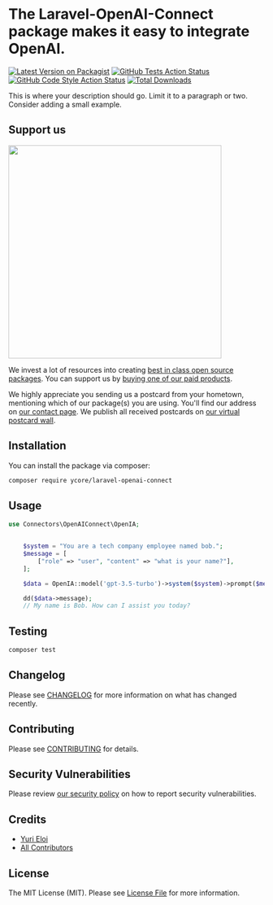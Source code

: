 # The Laravel-OpenAI-Connect package makes it easy to integrate OpenAI.

[![Latest Version on Packagist](https://img.shields.io/packagist/v/ycore/laravel-openai-connect.svg?style=flat-square)](https://packagist.org/packages/ycore/laravel-openai-connect)
[![GitHub Tests Action Status](https://img.shields.io/github/actions/workflow/status/ycore/laravel-openai-connect/run-tests.yml?branch=main&label=tests&style=flat-square)](https://github.com/ycore/laravel-openai-connect/actions?query=workflow%3Arun-tests+branch%3Amain)
[![GitHub Code Style Action Status](https://img.shields.io/github/actions/workflow/status/ycore/laravel-openai-connect/fix-php-code-style-issues.yml?branch=main&label=code%20style&style=flat-square)](https://github.com/ycore/laravel-openai-connect/actions?query=workflow%3A"Fix+PHP+code+style+issues"+branch%3Amain)
[![Total Downloads](https://img.shields.io/packagist/dt/ycore/laravel-openai-connect.svg?style=flat-square)](https://packagist.org/packages/ycore/laravel-openai-connect)

This is where your description should go. Limit it to a paragraph or two. Consider adding a small example.

## Support us

[<img src="https://github-ads.s3.eu-central-1.amazonaws.com/Laravel-OpenAI-Connect.jpg?t=1" width="419px" />](https://spatie.be/github-ad-click/Laravel-OpenAI-Connect)

We invest a lot of resources into creating [best in class open source packages](https://spatie.be/open-source). You can support us by [buying one of our paid products](https://spatie.be/open-source/support-us).

We highly appreciate you sending us a postcard from your hometown, mentioning which of our package(s) you are using. You'll find our address on [our contact page](https://spatie.be/about-us). We publish all received postcards on [our virtual postcard wall](https://spatie.be/open-source/postcards).

## Installation

You can install the package via composer:

```bash
composer require ycore/laravel-openai-connect
```

## Usage

```php
use Connectors\OpenAIConnect\OpenIA;


    $system = "You are a tech company employee named bob.";
    $message = [
        ["role" => "user", "content" => "what is your name?"],
    ];

    $data = OpenIA::model('gpt-3.5-turbo')->system($system)->prompt($message)->options(['max_tokens' => 1000])->send();

    dd($data->message);
    // My name is Bob. How can I assist you today?

```

## Testing

```bash
composer test
```

## Changelog

Please see [CHANGELOG](CHANGELOG.md) for more information on what has changed recently.

## Contributing

Please see [CONTRIBUTING](CONTRIBUTING.md) for details.

## Security Vulnerabilities

Please review [our security policy](../../security/policy) on how to report security vulnerabilities.

## Credits

- [Yuri Eloi](https://github.com/yodaylay22)
- [All Contributors](../../contributors)

## License

The MIT License (MIT). Please see [License File](LICENSE.md) for more information.
